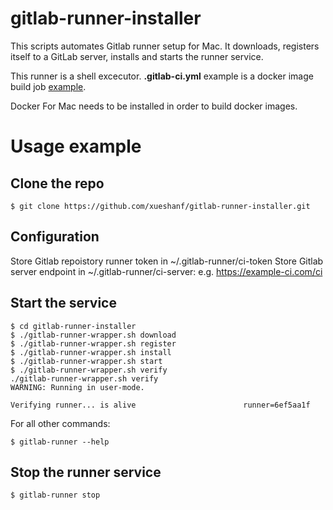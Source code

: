 # gitlab-runner-installer

This scripts automates Gitlab runner setup for Mac. It downloads, registers itself to a GitLab server, installs and starts the runner service.

This runner is a shell excecutor. __.gitlab-ci.yml__ example is a docker image build job [example](https://github.com/xueshanf/docker-nodeapp.git).

Docker For Mac needs to be installed in order to build docker images.

# Usage example

## Clone the repo

```console
$ git clone https://github.com/xueshanf/gitlab-runner-installer.git
```

## Configuration

Store Gitlab repoistory runner token in ~/.gitlab-runner/ci-token
Store Gitlab server endpoint in ~/.gitlab-runner/ci-server: e.g. https://example-ci.com/ci

## Start the service

```console
$ cd gitlab-runner-installer
$ ./gitlab-runner-wrapper.sh download
$ ./gitlab-runner-wrapper.sh register
$ ./gitlab-runner-wrapper.sh install
$ ./gitlab-runner-wrapper.sh start
$ ./gitlab-runner-wrapper.sh verify
./gitlab-runner-wrapper.sh verify
WARNING: Running in user-mode.

Verifying runner... is alive                        runner=6ef5aa1f
```

For all other commands:

```console
$ gitlab-runner --help
```

## Stop the runner service

```console
$ gitlab-runner stop
```
